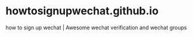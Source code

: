 # howtosignupwechat.github.io
how to sign up wechat | Awesome wechat verification and wechat groups
